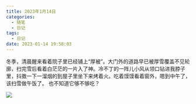 ```yaml
---
title: 2023年1月14日
categories:
  - 随笔
  - 日记
tags:
  - 日记
date: 2023-01-14 19:58:03
---
```


冬季，清晨醒来看着院子里已经铺上“厚被”。大门外的道路早已被厚雪覆盖不见轮廓，扫完雪后看着白茫茫的一片入了神。冷不丁的一阵儿小风从领口钻进我脖子里，抖擞一下一溜烟的到屋子里坐下来烤着火。吃着馍馍看着窗外，嗯到中午了，该扫雪做午饭了。
也不知道它够不够吃？

![](http://feizhufanfan.top:18088/minio/images/blog/20230225172217.png)